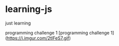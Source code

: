 # learning-js
just learning

programming challenge 1
[programming challenge 1] (https://i.imgur.com/2tlFeS7.gif)
